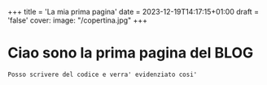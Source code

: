 +++
title = 'La mia prima pagina'
date = 2023-12-19T14:17:15+01:00
draft = 'false'
cover:
    image: "/copertina.jpg"
+++

# Ciao sono la prima pagina del BLOG

`Posso scrivere del codice e verra' evidenziato cosi' `
 

